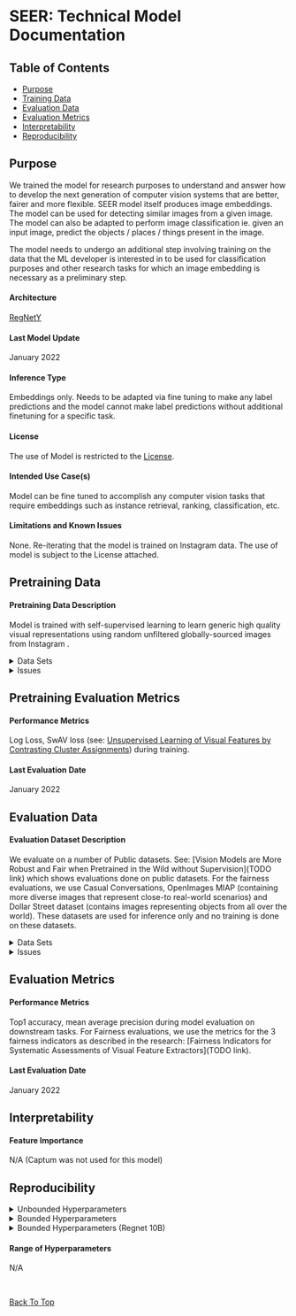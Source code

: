 # SEER: Technical Model Documentation

## Table of Contents
- [Purpose](#Purpose)
- [Training Data](#Pretraining-Data)
- [Evaluation Data](#Evaluation-Data)
- [Evaluation Metrics](#Evaluation-Metrics)
- [Interpretability](#Interpretability)
- [Reproducibility](#Reproducibility)

## Purpose

We trained the model for research purposes to understand and answer how to develop the next generation of computer vision systems that are better, fairer and more flexible. SEER model itself produces image embeddings. The model can be used for detecting similar images from a given image. The model can also be adapted to perform image classification ie. given an input image, predict the objects / places / things present in the image. 

The model needs to undergo an additional step involving training on the data that the ML developer is interested in to be used for classification purposes and other research tasks for which an image embedding is necessary as a preliminary step. 


#### Architecture

[RegNetY](https://openaccess.thecvf.com/content_CVPR_2020/papers/Radosavovic_Designing_Network_Design_Spaces_CVPR_2020_paper.pdf)

#### Last Model Update

January 2022

#### Inference Type

Embeddings only. Needs to be adapted via fine tuning to make any label predictions and the model cannot make label predictions without additional finetuning for a specific task.

#### License

The use of Model is restricted to the [License](./MODEL_LICENSE.md).

#### Intended Use Case(s)

Model can be fine tuned to accomplish any computer vision tasks that require embeddings such as instance retrieval, ranking, classification, etc. 

#### Limitations and Known Issues

None. Re-iterating that the model is trained on Instagram data. The use of model is subject to the License attached.

## Pretraining Data

#### Pretraining Data Description
Model is trained with self-supervised learning to learn generic high quality visual representations using random unfiltered globally-sourced images from Instagram .
<details>
  <summary>Data Sets</summary>
  
- **Open Source Data Sets Used**: N/A
- **Private Datasets Used**:  IG images
- **Public Datasets Used**: N/A
</details>

<details>
  <summary>Issues</summary>
  
- **Representation Issues**: To have a representative dataset, we used globally-sourced images. We are evaluating fairness and robustness of the model for fairness for different gender/skintone/age, geo-diversity (recognizing a concept across the world correctly), hate speech detection and inaccurate label predictions.
- **Labeling Issues**: Not applicable as we don't use labels for training the model.
</details>

## Pretraining Evaluation Metrics

#### Performance Metrics
Log Loss, SwAV loss (see: [Unsupervised Learning of Visual Features by Contrasting Cluster Assignments](https://arxiv.org/pdf/2006.09882.pdf)) during training. 

#### Last Evaluation Date
January 2022

## Evaluation Data

#### Evaluation Dataset Description
We evaluate on a number of Public datasets. See: [Vision Models are More Robust and Fair
when Pretrained in the Wild without Supervision](TODO link) which shows evaluations done on public datasets. For the fairness evaluations, we use Casual Conversations, OpenImages MIAP (containing more diverse images that represent close-to real-world scenarios) and Dollar Street dataset (contains images representing objects from all over the world). These datasets are used for inference only and no training is done on these datasets.
<details>
  <summary>Data Sets</summary>
  
- **Private Datasets Used**: N/A
- **Public Datasets Used**: ImageNet, Pascal VOC07, Places205, iNaturalist18, Oxford Flowers, SUN397, Food-101, Caltech-101, Oxford Pets, Stanford Cars, Cifar-10, Cifar-100, FGVC Aircrafts, STL-10, DTD (textures), UCF-101, Kinetics700, KITTI Distance, CLEVR count, CLEVR Distance, dSprites Orientation, dSprites Location, small Norm Elevation, EuroSat, RESISC45, Hateful Memes, MNIST, SVHN, GTSRB, PatchCamelyon, CopyDays, ImageNet-Adversarial, ImageNet-v2, ImageNet-Rendition, ImageNet-Sketch, ImageNet-Real Labels, ObjectNet, Casual Conversations, OpenImages MIAP, Dollar Street.

</details>

<details>
  <summary>Issues</summary>
  
- **Representation Issues**: To address the representation issue, we used globally-sourced images. We further evaluate fairness and robustness for the model for different gender/skintone/age, geo-diversity (recognizing a concept across the world correctly), hate speech detection and inaccurate label predictions.
- **Labeling Issues**: We used publicly released datasets directly
</details>

## Evaluation Metrics

#### Performance Metrics
Top1 accuracy, mean average precision during model evaluation on downstream tasks. For Fairness evaluations, we use the metrics for the 3 fairness indicators as described in the research: [Fairness Indicators for Systematic Assessments of Visual Feature Extractors](TODO link).

#### Last Evaluation Date
January 2022

## Interpretability
#### Feature Importance
N/A (Captum was not used for this model)

## Reproducibility

<details>
  <summary>Unbounded Hyperparameters</summary>
  
  - This model is a series of models. Please see [Self-supervised Pretraining of Visual Features in the Wild](https://arxiv.org/pdf/2103.01988.pdf) for more information.
  </details>


<details>
  <summary>Bounded Hyperparameters</summary>
  
- `batchsize`= 8192
- `learning rate` = 0.3 for `batchsize` of 256 so we scale LR for `batchsize` of 8192 to 9.6
- `lr_scheduler` = linear warmup then cosine schedule
- `num_epochs` = 1
- `weight decay` = 1e-5
- `lr_scheduler_decay` = cosine decay
- `gpu` = 512 V100_32GB
- `fp16` = We use mixed precision with O1 precision from Apex
- `SwAV multi crops` = 2x224 + 4x196
</details>

<details>
  <summary>Bounded Hyperparameters (Regnet 10B)</summary>

- `batchsize`= 7936 (16 local * 496 GPUs)
- `learning rate` = 0.3 for `batchsize` of 256 so we scale LR for `batchsize` of 7936 to 9.3
- `lr_scheduler` = linear warmup then cosine schedule
- `num_epochs` = 1
- `weight decay` = 1e-5
- `gpu` = 496 A100 40GB
- `fp16` = We use mixed precision from Pytorch
- `SwAV multi crops` = 2x160 + 4x96
</details>


#### Range of Hyperparameters
N/A

<br />

[Back To Top](#SEER-Self-supervised-model-on-images-in-the-wild)
